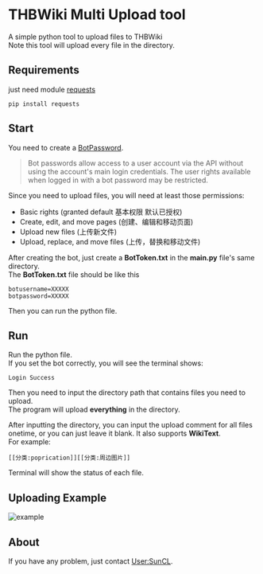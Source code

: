 # THBWiki Multi Upload tool
A simple python tool to upload files to THBWiki  
Note this tool will upload every file in the directory.
## Requirements
just need module [requests](https://github.com/psf/requests)
```shell script
pip install requests
```
## Start
You need to create a [BotPassword](https://thwiki.cc/Special:BotPasswords).
>Bot passwords allow access to a user account via the
> API without using the account's main login credentials.
> The user rights available when logged in with a bot password may be restricted.

Since you need to upload files, you will need at least those permissions:
* Basic rights (granted default 基本权限 默认已授权)
* Create, edit, and move pages (创建、编辑和移动页面)
* Upload new files (上传新文件)
* Upload, replace, and move files (上传，替换和移动文件)

After creating the bot, just create a **BotToken.txt** in the **main.py** file's
same directory.  
The **BotToken.txt** file should be like this
```text
botusername=XXXXX
botpassword=XXXXX
```
Then you can run the python file.
## Run
Run the python file.  
If you set the bot correctly, you will see the terminal shows:
```shell script
Login Success
```
Then you need to input the directory path that contains files you need to upload.  
The program will upload **everything** in the directory.

After inputting the directory, you can input the upload comment for all files 
onetime, or you can just leave it blank. It also supports **WikiText**.  
For example:
```text
[[分类:poprication]][[分类:周边图片]]
``` 
Terminal will show the status of each file.
## Uploading Example
![example](https://wx1.sinaimg.cn/large/9bd2f91fgy1gefprmju36j20td07babd.jpg)
## About
If you have any problem, just contact [User:SunCL](https://thwiki.cc/User:SunCL).
